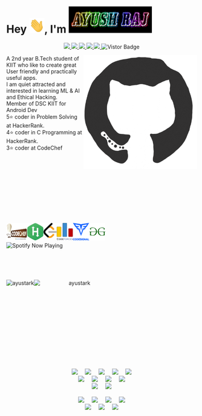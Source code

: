 <h1>Hey <img src="https://github.com/AYUSTARK/AYUSTARK/blob/main/profile%20images/Hi.gif" height="40px" width="40px">, I'm <img src="https://github.com/AYUSTARK/AYUSTARK/blob/main/profile%20images/LOGO.png" height="70px" width="220px"></h1>
<p align="middle">
<a href="https://www.linkedin.com/in/ayustark">
<img src="https://img.shields.io/badge/Linkedin-blue?style=flat&logo=linkedin&labelColor=blue">
</a>
<a href="mailto:ayushrj65@gmail.com?subject=Hello%20Ayush,%20From%20Github">
<img src="https://img.shields.io/badge/-Gmail-%23db483b?style=flat&logo=Gmail&labelColor=red&logoColor=white">
</a>
<a href="https://www.facebook.com/Ayush535">
<img src="https://img.shields.io/badge/-Facebook-%230d8bf1?style=flat&logo=Facebook&logoColor=white">
</a>
<a href="https://www.instagram.com/ayustark1435">
<img src="https://img.shields.io/badge/-Instagram-%23E4405F?style=flat&logo=Instagram&logoColor=white">
</a>
<a href="https://twitter.com/ayustark">
<img src="https://img.shields.io/badge/-Twitter-%231a91da?style=flat&logo=Twitter&logoColor=white">
</a>
<a target="_blank"><img src="https://visitor-badge.glitch.me/badge?page_id=ayustark.ayustark" alt="Vistor Badge"></a>
</p>

<div>
<p align="left">
<img align="right" alt="GIF" height="300px" src="https://github.com/AYUSTARK/AYUSTARK/blob/main/profile%20images/git%20crop.gif"/>
A 2nd year B.Tech student of KIIT who like to create great User friendly and practically useful apps.
<br>I am quiet attracted and interested in learning ML & AI and Ethical Hacking.
<br>Member of DSC KIIT for Android Dev
<br>5⭐ coder in Problem Solving at HackerRank.
<br>4⭐ coder in C Programming at HackerRank.
<br>3⭐ coder at CodeChef
</p>
</div>

<br/>
<br/>
<br/>
<br/>
<br/>
<br/>
<br/>
<br/>
<br/>
<br/>

<div>
<a href="https://www.codechef.com/users/ayustark/">
  <img align="left" alt="Ayustark's CodeChef" height="46px" width="55px" src="https://github.com/AYUSTARK/AYUSTARK/blob/main/profile%20images/Codechef_dark%20logo.png" />
</a>
<a href="https://www.hackerrank.com/ayustark/">
  <img align="left" alt="Ayustark's HackerRank" height="46px" width="43px" src="https://github.com/AYUSTARK/AYUSTARK/blob/main/profile%20images/HackerRank.png" />
</a>
<a href="https://leetcode.com/ayustark/">
  <img align="left" alt="Ayustark's Leetcode" height="40px" width="35px" src="https://github.com/AYUSTARK/AYUSTARK/blob/main/profile%20images/LeetCode_logo.png" />
</a>
<a href="https://codeforces.com/profile/ayustark/">
  <img align="left" alt="Ayustark's CodeForces" height="46px" width="43px" src="https://github.com/AYUSTARK/AYUSTARK/blob/main/profile%20images/CodeForces%20Logo.png" />
</a>
<a href="https://app.codesignal.com/profile/ayustark/">
  <img align="left" alt="Ayustark's CodeSignal" height="46px" width="43px" src="https://github.com/AYUSTARK/AYUSTARK/blob/main/profile%20images/codesignal_logo.png" />
</a>
<a href="https://auth.geeksforgeeks.org/user/ayustark/practice/">
  <img align="left" alt="Ayustark's GeeksforGeeks" height="46px" width="43px" src="https://github.com/AYUSTARK/AYUSTARK/blob/main/profile%20images/GeeksforGeeks%20logo.png"/>
</a>
</div>

<br />
<br />
<br />

<div>
<a href="https://open.spotify.com/embed/playlist/1aU2LEHPLOtissqguH3xyA">
  <img align="left" alt="Spotify Now Playing" src="https://spotify-git-master.sagnikghoshcr7.vercel.app/api/spotify" />
</a>
</div>

<br />

<div>
<br />
<br />
<br />
<br />
<p align="center">
<img align="left" height="220" src="https://github-readme-stats.vercel.app/api?username=ayustark&theme=onedark" alt="ayustark"/> 
<img align="left" height="230" width="225" src="https://github-readme-stats.vercel.app/api/top-langs/?username=ayustark&hide=css&theme=nord" alt="ayustark" />
</p>
</div>

<br />
<br />
<br />
<br />
<br />
<br />
<br />
<br />
<br />
<br />
<br />
<br />
<br />

<p align="center">
  <img src="https://img.shields.io/badge/-JAVA-E34F26?style=for-the-badge&logo=java"/>&nbsp;&nbsp;&nbsp;&nbsp;
  <img src="https://img.shields.io/badge/-KOTLIN-black?style=for-the-badge&logo=kotlin" />&nbsp;&nbsp;&nbsp;&nbsp;
  <img src="https://img.shields.io/badge/-Python-E34F26?style=for-the-badge&logo=Python" />&nbsp;&nbsp;&nbsp;&nbsp;
  <img src="https://img.shields.io/badge/-MySQL-black?style=for-the-badge&logo=mysql&logoColor=white" />&nbsp;&nbsp;&nbsp;&nbsp;
  <img src="https://img.shields.io/badge/-ORACLE-E34F26?style=for-the-badge&logo=oracle" />
  <br>
  <img src="https://img.shields.io/badge/-HTML5-black?style=for-the-badge&logo=html5&logoColor=white" />&nbsp;&nbsp;&nbsp;&nbsp;
  <img src="https://img.shields.io/badge/-CSS3-black?style=for-the-badge&logo=css3" />&nbsp;&nbsp;&nbsp;&nbsp;
  <img src="https://img.shields.io/badge/-Git-black?style=for-the-badge&logo=git" />&nbsp;&nbsp;&nbsp;&nbsp;
  <img src="https://img.shields.io/badge/-GitHub-181717?style=for-the-badge&logo=github" />
  <br>
  <img src="https://img.shields.io/badge/-JavaScript-black?style=for-the-badge&logo=javascript" />&nbsp;&nbsp;&nbsp;&nbsp;
  <img src="https://img.shields.io/badge/-Flutter-black?style=for-the-badge&logo=Flutter&logoColor=007afb" />
  <br/>
  <br/>
  <img src="https://img.shields.io/badge/Editor-PyCharm-007afb?style=for-the-badge&logo=PyCharm" />&nbsp;&nbsp;&nbsp;&nbsp;
  <img src="https://img.shields.io/badge/Editor-Intellij%20IDEA-007afb?style=for-the-badge&logo=intellij%20IDEA&logoColor=white" />&nbsp;&nbsp;&nbsp;&nbsp;
  <img src="https://img.shields.io/badge/Editor-Web%20Storm-007afb?style=for-the-badge&logo=WebStorm&logoColor=white" />&nbsp;&nbsp;&nbsp;&nbsp;
  <img src="https://img.shields.io/badge/Editor-VSCode-007afb?style=for-the-badge&logo=visual-studio-code&logoColor=white" />
  <br>
  <img src="https://img.shields.io/badge/Editor-Android%20Studio-E34F26?style=for-the-badge&logo=Android%20Studio" />&nbsp;&nbsp;&nbsp;&nbsp;
  <img src="https://img.shields.io/badge/OS-KALI%20LINUX-E34F26?style=for-the-badge&logo=kali-Linux&logoColor=white" />&nbsp;&nbsp;&nbsp;&nbsp;
  <img src="https://img.shields.io/badge/OS-Ubuntu%2020.04%20LTS-E34F26?style=for-the-badge&logo=ubuntu&logoColor=white" />
  <br/>
  <br/>
</p>
<!--

Here are some ideas to get you started:

- 🔭 I’m currently working on ...
- 🌱 I’m currently learning ...
- 👯 I’m looking to collaborate on ...
- 🤔 I’m looking for help with ...
- 💬 Ask me about ...
- 📫 How to reach me: ...
- 😄 Pronouns: ...
- ⚡ Fun fact: ...
-->

